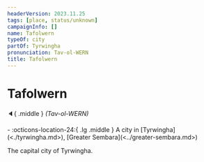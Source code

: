 ```yaml
---
headerVersion: 2023.11.25
tags: [place, status/unknown]
campaignInfo: []
name: Tafolwern
typeOf: city
partOf: Tyrwingha
pronunciation: Tav-ol-WERN
title: Tafolwern
---
```

# Tafolwern
:speaker:{ .middle } *(Tav-ol-WERN)*  
<div class="grid cards ext-narrow-margin ext-one-column" markdown>
-    :octicons-location-24:{ .lg .middle } A city in [Tyrwingha](<./tyrwingha.md>), [Greater Sembara](<../greater-sembara.md>)  
</div>


The capital city of Tyrwingha.

